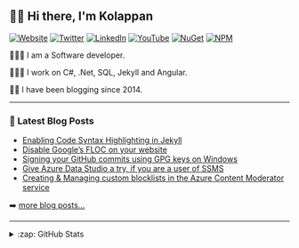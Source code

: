 ## 👋🏽 Hi there, I'm Kolappan

[![Website](https://img.shields.io/badge/Website-kolappan.dev-informational?style=flat-square&logo=microsoft%20edge&logoColor=white)](https://kolappan.dev)
[![Twitter](https://img.shields.io/badge/-Twitter-1DA1F2?style=flat-square&logo=twitter&logoColor=white)](https://twitter.com/KolappanNathan)
[![LinkedIn](https://img.shields.io/badge/-LinkedIn-006192?style=flat-square&logo=linkedin)](https://www.linkedin.com/in/kolappannathan)
[![YouTube](https://img.shields.io/badge/-YouTube-ff0000?style=flat-square&logo=youtube)](https://www.youtube.com/c/KolappanKols)
[![NuGet](https://img.shields.io/badge/-NuGet-004880?style=flat-square&logo=nuget)](https://www.nuget.org/profiles/kolappannathan)
[![NPM](https://img.shields.io/badge/-NPM-CC3534?style=flat-square&logo=npm)](https://www.npmjs.com/~kolappannathan)

👨🏽‍💻 I am a Software developer.

👨🏽‍💻 I work on C#, .Net, SQL, Jekyll and Angular.

✍🏽 I have been blogging since 2014.

---

### 📘 Latest Blog Posts

<!-- PERSONAL-BLOG-POST-LIST:START -->
- [Enabling Code Syntax Highlighting in Jekyll](https://kolappan.dev/2021/05/09/syntax-highlighting-in-jekyll.html)
- [Disable Google’s FLOC on your website](https://kolappan.dev/2021/05/08/disable-floc-on-your-website.html)
- [Signing your GitHub commits using GPG keys on Windows](https://kolappan.dev/2021/04/29/signing-your-commits.html)
- [Give Azure Data Studio a try, if you are a user of SSMS](https://kolappan.dev/2021/04/17/try-azure-data-studio.html)
- [Creating &amp; Managing custom blocklists in the Azure Content Moderator service](https://kolappan.dev/2021/04/10/creating-and-managing-blocklists-in-azure-content-moderator.html)
<!-- PERSONAL-BLOG-POST-LIST:END -->

➡️ [more blog posts...](https://kolappan.dev/blog)

---

<details>
  <summary>:zap: GitHub Stats</summary>
  
  [![GitHub stats](https://github-readme-stats.vercel.app/api?username=kolappannathan&show_icons=true)](https://github.com/anuraghazra/github-readme-stats)
</details>
